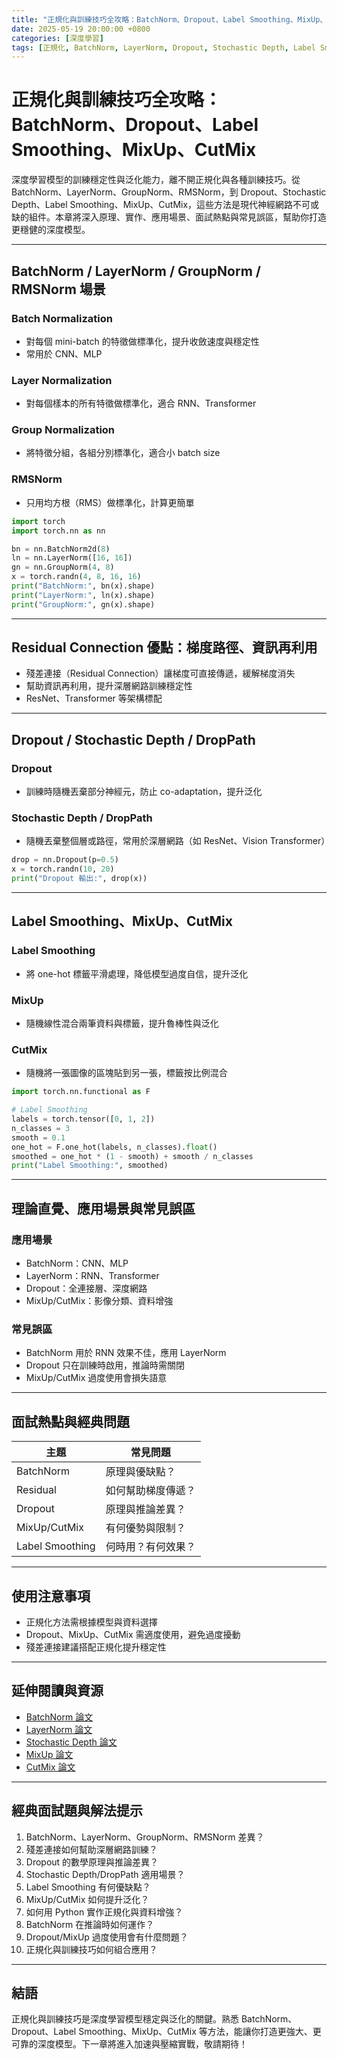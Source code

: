 ```yaml
---
title: "正規化與訓練技巧全攻略：BatchNorm、Dropout、Label Smoothing、MixUp、CutMix"
date: 2025-05-19 20:00:00 +0800
categories: [深度學習]
tags: [正規化, BatchNorm, LayerNorm, Dropout, Stochastic Depth, Label Smoothing, MixUp, CutMix]
---
```


# 正規化與訓練技巧全攻略：BatchNorm、Dropout、Label Smoothing、MixUp、CutMix

深度學習模型的訓練穩定性與泛化能力，離不開正規化與各種訓練技巧。從 BatchNorm、LayerNorm、GroupNorm、RMSNorm，到 Dropout、Stochastic Depth、Label Smoothing、MixUp、CutMix，這些方法是現代神經網路不可或缺的組件。本章將深入原理、實作、應用場景、面試熱點與常見誤區，幫助你打造更穩健的深度模型。

---

## BatchNorm / LayerNorm / GroupNorm / RMSNorm 場景

### Batch Normalization

- 對每個 mini-batch 的特徵做標準化，提升收斂速度與穩定性
- 常用於 CNN、MLP

### Layer Normalization

- 對每個樣本的所有特徵做標準化，適合 RNN、Transformer

### Group Normalization

- 將特徵分組，各組分別標準化，適合小 batch size

### RMSNorm

- 只用均方根（RMS）做標準化，計算更簡單

```python
import torch
import torch.nn as nn

bn = nn.BatchNorm2d(8)
ln = nn.LayerNorm([16, 16])
gn = nn.GroupNorm(4, 8)
x = torch.randn(4, 8, 16, 16)
print("BatchNorm:", bn(x).shape)
print("LayerNorm:", ln(x).shape)
print("GroupNorm:", gn(x).shape)
```

---

## Residual Connection 優點：梯度路徑、資訊再利用

- 殘差連接（Residual Connection）讓梯度可直接傳遞，緩解梯度消失
- 幫助資訊再利用，提升深層網路訓練穩定性
- ResNet、Transformer 等架構標配

---

## Dropout / Stochastic Depth / DropPath

### Dropout

- 訓練時隨機丟棄部分神經元，防止 co-adaptation，提升泛化

### Stochastic Depth / DropPath

- 隨機丟棄整個層或路徑，常用於深層網路（如 ResNet、Vision Transformer）

```python
drop = nn.Dropout(p=0.5)
x = torch.randn(10, 20)
print("Dropout 輸出:", drop(x))
```

---

## Label Smoothing、MixUp、CutMix

### Label Smoothing

- 將 one-hot 標籤平滑處理，降低模型過度自信，提升泛化

### MixUp

- 隨機線性混合兩筆資料與標籤，提升魯棒性與泛化

### CutMix

- 隨機將一張圖像的區塊貼到另一張，標籤按比例混合

```python
import torch.nn.functional as F

# Label Smoothing
labels = torch.tensor([0, 1, 2])
n_classes = 3
smooth = 0.1
one_hot = F.one_hot(labels, n_classes).float()
smoothed = one_hot * (1 - smooth) + smooth / n_classes
print("Label Smoothing:", smoothed)
```

---

## 理論直覺、應用場景與常見誤區

### 應用場景

- BatchNorm：CNN、MLP
- LayerNorm：RNN、Transformer
- Dropout：全連接層、深度網路
- MixUp/CutMix：影像分類、資料增強

### 常見誤區

- BatchNorm 用於 RNN 效果不佳，應用 LayerNorm
- Dropout 只在訓練時啟用，推論時需關閉
- MixUp/CutMix 過度使用會損失語意

---

## 面試熱點與經典問題

| 主題         | 常見問題 |
|--------------|----------|
| BatchNorm    | 原理與優缺點？ |
| Residual     | 如何幫助梯度傳遞？ |
| Dropout      | 原理與推論差異？ |
| MixUp/CutMix | 有何優勢與限制？ |
| Label Smoothing | 何時用？有何效果？ |

---

## 使用注意事項

* 正規化方法需根據模型與資料選擇
* Dropout、MixUp、CutMix 需適度使用，避免過度擾動
* 殘差連接建議搭配正規化提升穩定性

---

## 延伸閱讀與資源

* [BatchNorm 論文](https://arxiv.org/abs/1502.03167)
* [LayerNorm 論文](https://arxiv.org/abs/1607.06450)
* [Stochastic Depth 論文](https://arxiv.org/abs/1603.09382)
* [MixUp 論文](https://arxiv.org/abs/1710.09412)
* [CutMix 論文](https://arxiv.org/abs/1905.04899)

---

## 經典面試題與解法提示

1. BatchNorm、LayerNorm、GroupNorm、RMSNorm 差異？
2. 殘差連接如何幫助深層網路訓練？
3. Dropout 的數學原理與推論差異？
4. Stochastic Depth/DropPath 適用場景？
5. Label Smoothing 有何優缺點？
6. MixUp/CutMix 如何提升泛化？
7. 如何用 Python 實作正規化與資料增強？
8. BatchNorm 在推論時如何運作？
9. Dropout/MixUp 過度使用會有什麼問題？
10. 正規化與訓練技巧如何組合應用？

---

## 結語

正規化與訓練技巧是深度學習模型穩定與泛化的關鍵。熟悉 BatchNorm、Dropout、Label Smoothing、MixUp、CutMix 等方法，能讓你打造更強大、更可靠的深度模型。下一章將進入加速與壓縮實戰，敬請期待！
